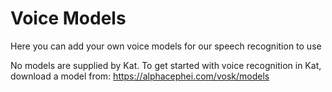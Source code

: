 # Voice Models
Here you can add your own voice models for our speech recognition to use

No models are supplied by Kat. To get started with voice recognition in Kat, download a model from:
https://alphacephei.com/vosk/models

